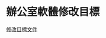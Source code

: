 # 辦公室軟體修改目標

[修改目標文件](https://docs.google.com/spreadsheets/d/1l_bVPO2Rh_D_gRORp_2bgY1s6iYazXHZ5wb-r9rsl20/edit?usp=sharing)
